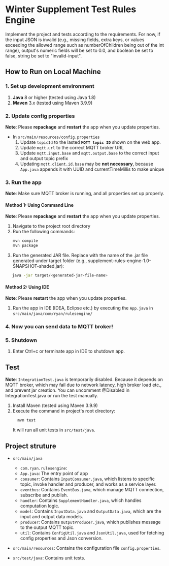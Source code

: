 # Winter Supplement Test Rules Engine
Implement the project and tests according to the requirements.
For now, if the input JSON is invalid (e.g., missing fields, extra keys, or values exceeding the allowed range such as numberOfChildren being out of the int range), 
output's numeric fields will be set to 0.0, and boolean be set to false, string be set to "invalid-input".

## How to Run on Local Machine
### 1. Set up development environment
   1. **Java** 8 or higher (tested using Java 1.8)
   2. **Maven** 3.x (tested using Maven 3.9.9)
### 2. Update config properties  
**Note**:  Please **repackage** and **restart** the app when you update properties.
- In `src/main/resources/config.properties`
   1. Update `topicId`  to the lasted **`MQTT topic ID`** shown on the web app. 
   2. Update `mqtt.url` to the correct MQTT broker URL
   3. Update `mqtt.input.base` and `mqtt.output.base` to the correct input and output topic prefix
   4. Updating `mqtt.client.id.base` may be **not necessary**, because `App.java` appends it with UUID and currentTimeMillis to make unique  
### 3. Run the app
   **Note**: Make sure MQTT broker is running, and all properties set up properly.
  #### Method 1: Using Command Line
**Note**:  Please **repackage** and **restart** the app when you update properties.
1. Navigate to the project root directory
2. Run the following commands:
   ```bash
   mvn compile
   mvn package
   ```
3. Run the generated JAR file. Replace <generated-jar-file> with the name of the .jar file generated under target folder (e.g., supplement-rules-engine-1.0-SNAPSHOT-shaded.jar):
  ```bash
     java -jar target/<generated-jar-file-name>
   ```
#### Method 2: Using IDE
**Note**:  Please **restart** the app when you update properties.
   1. Run the app in IDE (IDEA, Eclipse etc.) by executing the `App.java` in `src/main/java/com/ryan/rulesengine/`
### 4. Now you can send data to MQTT broker!
### 5. Shutdown
   1. Enter Ctrl+c or terminate app in IDE to shutdown app.

## Test
**Note**: `IntegrationTest.java` is temporarily disabled. Because it depends on MQTT broker, which may fail due to network latency, high broker load etc., and prevent jar creation. You can uncomment @Disabled in IntegrationTest.java or run the test manually.
1. Install Maven (tested using Maven 3.9.9)
2. Execute the command in project's root directory:
   ```bash
     mvn test
     ```
   It will run all unit tests in `src/test/java`.

## Project struture
- `src/main/java`
    - `com.ryan.rulesengine`: 
    - `App.java`: The entry point of app
    - `consumer`: Contains `InputConsumer.java`, which listens to specific topic, invoke handler and producer, and works as a service layer. 
    - `eventbus`: Contains `EventBus.java`, which manage MQTT connection, subscribe and publish.
    - `handler`: Contains `SupplementHandler.java`, which handles computation logic.
    - `model`: Contains `InputData.java` and `OutputData.java`, which are the input and output data models.
    - `producer`: Contains `OutputProducer.java`, which publishes message to the output MQTT topic.
    - `util`: Contains `ConfigUtil.java` and `JsonUtil.java`, used for fetching config properties and Json conversion.

- `src/main/resources`: Contains the configuration file `config.properties`.

- `src/test/java`: Contains unit tests.



